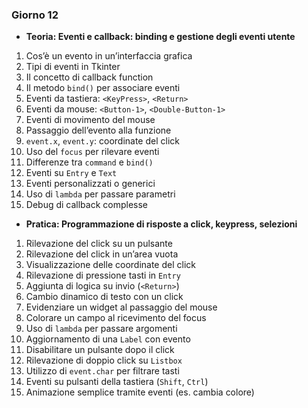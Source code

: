 ### Giorno 12
* **Teoria: Eventi e callback: binding e gestione degli eventi utente**

1. Cos’è un evento in un’interfaccia grafica
2. Tipi di eventi in Tkinter
3. Il concetto di callback function
4. Il metodo `bind()` per associare eventi
5. Eventi da tastiera: `<KeyPress>`, `<Return>`
6. Eventi da mouse: `<Button-1>`, `<Double-Button-1>`
7. Eventi di movimento del mouse
8. Passaggio dell’evento alla funzione
9. `event.x`, `event.y`: coordinate del click
10. Uso del `focus` per rilevare eventi
11. Differenze tra `command` e `bind()`
12. Eventi su `Entry` e `Text`
13. Eventi personalizzati o generici
14. Uso di `lambda` per passare parametri
15. Debug di callback complesse

* **Pratica: Programmazione di risposte a click, keypress, selezioni**

1. Rilevazione del click su un pulsante
2. Rilevazione del click in un’area vuota
3. Visualizzazione delle coordinate del click
4. Rilevazione di pressione tasti in `Entry`
5. Aggiunta di logica su invio (`<Return>`)
6. Cambio dinamico di testo con un click
7. Evidenziare un widget al passaggio del mouse
8. Colorare un campo al ricevimento del focus
9. Uso di `lambda` per passare argomenti
10. Aggiornamento di una `Label` con evento
11. Disabilitare un pulsante dopo il click
12. Rilevazione di doppio click su `Listbox`
13. Utilizzo di `event.char` per filtrare tasti
14. Eventi su pulsanti della tastiera (`Shift`, `Ctrl`)
15. Animazione semplice tramite eventi (es. cambia colore)
